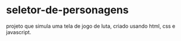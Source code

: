 # seletor-de-personagens
projeto que simula uma tela de jogo de luta, criado usando html, css e javascript. 
